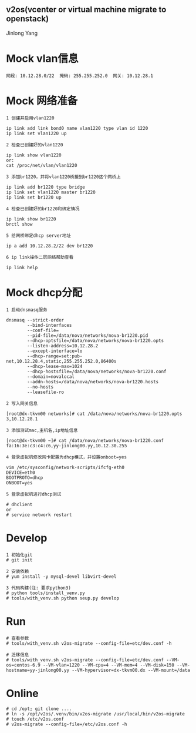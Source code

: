 v2os(vcenter or virtual machine migrate to openstack)
-----------------------------------------------------
Jinlong Yang

# Mock vlan信息

    网段: 10.12.28.0/22  掩码: 255.255.252.0  网关: 10.12.28.1


# Mock 网络准备

    1 创建并启用vlan1220

    ip link add link bond0 name vlan1220 type vlan id 1220
    ip link set vlan1220 up

    2 检查已创建好的vlan1220

    ip link show vlan1220
    or:
    cat /proc/net/vlan/vlan1220

    3 添加br1220，并将vlan1220桥接到br1220这个网桥上

    ip link add br1220 type bridge
    ip link set vlan1220 master br1220
    ip link set br1220 up

    4 检查已创建好的br1220和绑定情况

    ip link show br1220
    brctl show

    5 给网桥绑定dhcp server地址

    ip a add 10.12.28.2/22 dev br1220

    6 ip link操作二层网络帮助查看

    ip link help


# Mock dhcp分配

    1 启动dnsmasq服务

    dnsmasq --strict-order
            --bind-interfaces
            --conf-file=
            --pid-file=/data/nova/networks/nova-br1220.pid
            --dhcp-optsfile=/data/nova/networks/nova-br1220.opts
            --listen-address=10.12.28.2
            --except-interface=lo
            --dhcp-range=set:pub-net,10.12.28.4,static,255.255.252.0,86400s
            --dhcp-lease-max=1024
            --dhcp-hostsfile=/data/nova/networks/nova-br1220.conf
            --domain=novalocal
            --addn-hosts=/data/nova/networks/nova-br1220.hosts
            --no-hosts
            --leasefile-ro

    2 写入网关信息

    [root@dx-tkvm00 networks]# cat /data/nova/networks/nova-br1220.opts
    3,10.12.28.1

    3 添加测试mac,主机名,ip地址信息

    [root@dx-tkvm00 ~]# cat /data/nova/networks/nova-br1220.conf
    fa:16:3e:c3:c4:c6,yy-jinlong00.yy,10.12.30.255

    4 登录虚拟机修改网卡配置为dhcp模式，并设置onboot=yes

    vim /etc/sysconfig/network-scripts/ifcfg-eth0
    DEVICE=eth0
    BOOTPROTO=dhcp
    ONBOOT=yes

    5 登录虚拟机进行dhcp测试

    # dhclient
    or
    # service network restart


# Develop

    1 初始化git
    # git init

    2 安装依赖
    # yum install -y mysql-devel libvirt-devel

    3 代码构建(注: 要求python3)
    # python tools/install_venv.py
    # tools/with_venv.sh python seup.py develop


# Run

    # 查看参数
    # tools/with_venv.sh v2os-migrate --config-file=etc/dev.conf -h

    # 迁移信息
    # tools/with_venv.sh v2os-migrate --config-file=etc/dev.conf --VM-os=centos-6.9 --VM-vlan=1220 --VM-cpu=4 --VM-mem=4 --VM-disk=150 --VM-hostname=yy-jinlong00.yy --VM-hypervisor=dx-tkvm00.dx --VM-mount=/data


# Online

    # cd /opt; git clone ....
    # ln -s /opt/v2os/.venv/bin/v2os-migrate /usr/local/bin/v2os-migrate
    # touch /etc/v2os.conf
    # v2os-migrate --config-file=/etc/v2os.conf -h
